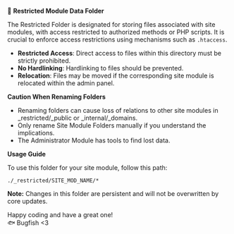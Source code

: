📁 **Restricted Module Data Folder**

The Restricted Folder is designated for storing files associated with site modules, with access restricted to authorized methods or PHP scripts. It is crucial to enforce access restrictions using mechanisms such as `.htaccess`.

- **Restricted Access**: Direct access to files within this directory must be strictly prohibited.
- **No Hardlinking**: Hardlinking to files should be prevented.
- **Relocation**: Files may be moved if the corresponding site module is relocated within the admin panel.

**Caution When Renaming Folders**
- Renaming folders can cause loss of relations to other site modules in _restricted/_public or _internal/_domains.
- Only rename Site Module Folders manually if you understand the implications.
- The Administrator Module has tools to find lost data.


**Usage Guide**

To use this folder for your site module, follow this path:
```plaintext
./_restricted/SITE_MOD_NAME/*
```


**Note:** Changes in this folder are persistent and will not be overwritten by core updates.

Happy coding and have a great one!  
🐟 Bugfish <3